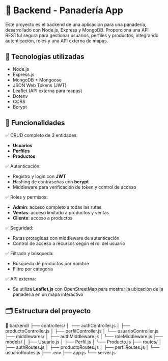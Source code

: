 # 🧁 Backend - Panadería App

Este proyecto es el backend de una aplicación para una panadería, desarrollado con Node.js, Express y MongoDB. 
Proporciona una API RESTful segura para gestionar usuarios, perfiles y productos, integrando autenticación, roles y una API externa de mapas.

## 🚀 Tecnologías utilizadas

- Node.js
- Express.js
- MongoDB + Mongoose
- JSON Web Tokens (JWT)
- Leaflet (API externa para mapas)
- Dotenv
- CORS
- Bcrypt

## 📌 Funcionalidades

✅ CRUD completo de 3 entidades:
- **Usuarios**
- **Perfiles**
- **Productos**

✅ Autenticación:
- Registro y login con **JWT**
- Hashing de contraseñas con **bcrypt**
- Middleware para verificación de token y control de acceso

✅ Roles y permisos:
- **Admin**: acceso completo a todas las rutas
- **Ventas**: acceso limitado a productos y ventas
- **Cliente**: acceso a productos.

✅ Seguridad:
- Rutas protegidas con middleware de autenticación
- Control de acceso a recursos según el rol del usuario

✅ Filtrado y búsqueda:
- Búsqueda de productos por nombre
- Filtro por categoría

✅ API externa:
- Se utiliza **Leaflet.js** con OpenStreetMap para mostrar la ubicación de la panadería en un mapa interactivo


## 🗂 Estructura del proyecto

📁 backend/
├── controllers/
│ ├── authController.js
│ ├── productoController.js
│ ├── perfilController.js
│ └── usuarioController.js
├── middlewares/
│ ├── authMiddleware.js
│ └── roleMiddleware.js
├── models/
│ ├── Usuario.js
│ ├── Perfil.js
│ └── Producto.js
├── routes/
│ ├── authRoutes.js
│ ├── productoRoutes.js
│ ├── perfilRoutes.js
│ └── usuarioRoutes.js
├── .env
├── app.js
└── server.js
